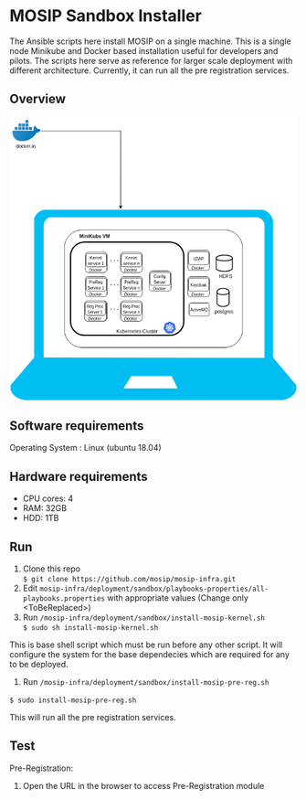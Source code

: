# MOSIP Sandbox Installer
  
The Ansible scripts here install MOSIP on a single machine. This is a single node Minikube and Docker based installation useful for developers and pilots. The scripts here serve as reference for larger scale deployment with different architecture. Currently, it can run all the pre registration services.

## Overview
![](images/sandbox-overview.png)

## Software requirements
Operating System : Linux (ubuntu 18.04)

## Hardware requirements
* CPU cores: 4
* RAM: 32GB
* HDD: 1TB

## Run
1. Clone this repo  
`$ git clone https://github.com/mosip/mosip-infra.git`
1. Edit `mosip-infra/deployment/sandbox/playbooks-properties/all-playbooks.properties` with appropriate values (Change only \<ToBeReplaced\>)
1. Run `/mosip-infra/deployment/sandbox/install-mosip-kernel.sh`     
`$ sudo sh install-mosip-kernel.sh`

This is base shell script which must be run before any other script. It will configure the system for the base dependecies which are required for any to be deployed.
1. Run `/mosip-infra/deployment/sandbox/install-mosip-pre-reg.sh`

`$ sudo install-mosip-pre-reg.sh`

This will run all the pre registration services.

## Test
Pre-Registration:
1. Open the URL <TODO> in the browser to access Pre-Registration module
